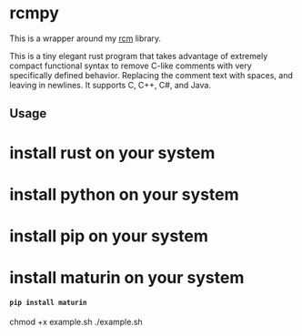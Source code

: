 # rcmpy
This is a wrapper around my [rcm](https://github.com/173duprot/rcm) library.

This is a tiny elegant rust program that takes advantage of extremely compact functional syntax to remove C-like comments with very specifically defined behavior. Replacing the comment text with spaces, and leaving in newlines. It supports C, C++, C#, and Java.

## Usage

# install rust    on your system
# install python  on your system
# install pip     on your system
# install maturin on your system
#### `pip install maturin`

chmod +x example.sh
./example.sh

